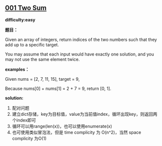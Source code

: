 ## [001 Two Sum](https://leetcode.com/problems/two-sum/description/)

**difficulty:easy**

**题目：**

Given an array of integers, return indices of the two numbers such that they add up to a specific target.

You may assume that each input would have exactly one solution, and you may not use the same element twice.


**examples：**

Given nums = [2, 7, 11, 15], target = 9,

Because nums[0] + nums[1] = 2 + 7 = 9,
return [0, 1].


**solution:**
1. 配对问题
2. 建立dict存储，key为目标值，value为当前值index，循环出现key，则返回两个index即可
3. 循环可以用range(len(x))，也可以使用enumerate(x)
4. 也可使用类似冒泡法，但是 time complicity 为 O(n^2)，当然 space complicity 为O(1)
